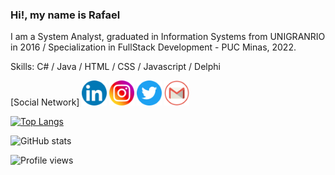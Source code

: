 ### Hi!, my name is Rafael

I am a System Analyst, graduated in Information Systems from UNIGRANRIO in 2016 / Specialization in FullStack Development - PUC Minas, 2022.

Skills: C# / Java / HTML / CSS / Javascript / Delphi

[Social Network]  [<img src='https://github.com/Rafael-de-Oliveira-Silva/Rafael-de-Oliveira-Silva/blob/master/3225190_app_linkedin_logo_media_popular_icon_48px.png' alt='linkedin' height='40'>](https://www.linkedin.com/in/https://www.linkedin.com/in/rafael-de-oliveira-silva-531767a1//)  [<img src='https://github.com/Rafael-de-Oliveira-Silva/Rafael-de-Oliveira-Silva/blob/master/3225191_app_instagram_logo_media_popular_icon_48px.png' alt='instagram' height='40'>](https://www.instagram.com/https://www.instagram.com/rafael_o_silva_88//)  [<img src='https://github.com/Rafael-de-Oliveira-Silva/Rafael-de-Oliveira-Silva/blob/master/3225183_app_logo_media_popular_social_icon_48px.png' alt='twitter' height='40'>](https://twitter.com/https://twitter.com/Oliveira_2ilva?s=08)  [<img src='https://github.com/Rafael-de-Oliveira-Silva/Rafael-de-Oliveira-Silva/blob/master/1220340_gmail_google_mail_icon_48px.png' alt='gmail' height='40'>](rafaeldeoliveira88@gmail.com)  

[![Top Langs](https://github-readme-stats.vercel.app/api/top-langs/?username=Rafael-de-Oliveira-Silva)](https://github.com/anuraghazra/github-readme-stats)

![GitHub stats](https://github-readme-stats.vercel.app/api?username=Rafael-de-Oliveira-Silva&show_icons=true)  

![Profile views](https://gpvc.arturio.dev/Rafael-de-Oliveira-Silva) 


          
  
